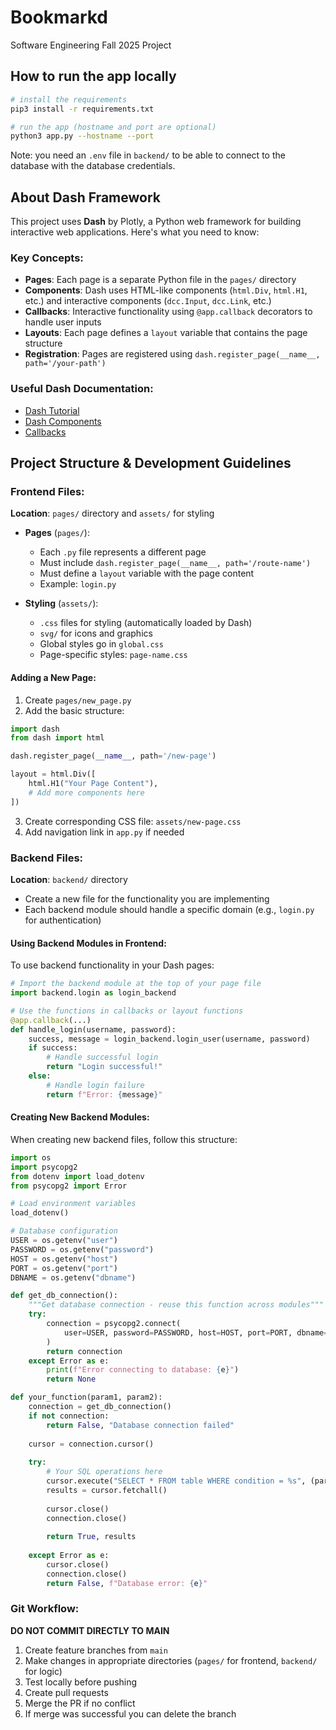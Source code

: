 # Bookmarkd

Software Engineering Fall 2025 Project

## How to run the app locally

```bash
# install the requirements
pip3 install -r requirements.txt
```

```bash
# run the app (hostname and port are optional)
python3 app.py --hostname --port
```

Note: you need an `.env` file in `backend/` to be able to connect to the database with the database credentials.

## About Dash Framework

This project uses **Dash** by Plotly, a Python web framework for building interactive web applications. Here's what you need to know:

### Key Concepts:
- **Pages**: Each page is a separate Python file in the `pages/` directory
- **Components**: Dash uses HTML-like components (`html.Div`, `html.H1`, etc.) and interactive components (`dcc.Input`, `dcc.Link`, etc.)
- **Callbacks**: Interactive functionality using `@app.callback` decorators to handle user inputs
- **Layouts**: Each page defines a `layout` variable that contains the page structure
- **Registration**: Pages are registered using `dash.register_page(__name__, path='/your-path')`

### Useful Dash Documentation:
- [Dash Tutorial](https://dash.plotly.com/tutorial)
- [Dash Components](https://dash.plotly.com/dash-html-components)
- [Callbacks](https://dash.plotly.com/basic-callbacks)

## Project Structure & Development Guidelines

### Frontend Files:
**Location**: `pages/` directory and `assets/` for styling

- **Pages** (`pages/`): 
  - Each `.py` file represents a different page
  - Must include `dash.register_page(__name__, path='/route-name')`
  - Must define a `layout` variable with the page content
  - Example: `login.py`

- **Styling** (`assets/`):
  - `.css` files for styling (automatically loaded by Dash)
  - `svg/` for icons and graphics
  - Global styles go in `global.css`
  - Page-specific styles: `page-name.css`

#### Adding a New Page:

1. Create `pages/new_page.py`
2. Add the basic structure:
```python
import dash
from dash import html

dash.register_page(__name__, path='/new-page')

layout = html.Div([
    html.H1("Your Page Content"),
    # Add more components here
])
```
3. Create corresponding CSS file: `assets/new-page.css`
4. Add navigation link in `app.py` if needed


### Backend Files:
**Location**: `backend/` directory

- Create a new file for the functionality you are implementing
- Each backend module should handle a specific domain (e.g., `login.py` for authentication)

#### Using Backend Modules in Frontend:

To use backend functionality in your Dash pages:

```python
# Import the backend module at the top of your page file
import backend.login as login_backend

# Use the functions in callbacks or layout functions
@app.callback(...)
def handle_login(username, password):
    success, message = login_backend.login_user(username, password)
    if success:
        # Handle successful login
        return "Login successful!"
    else:
        # Handle login failure
        return f"Error: {message}"
```


#### Creating New Backend Modules:

When creating new backend files, follow this structure:

```python
import os
import psycopg2
from dotenv import load_dotenv
from psycopg2 import Error

# Load environment variables
load_dotenv()

# Database configuration
USER = os.getenv("user")
PASSWORD = os.getenv("password")
HOST = os.getenv("host")
PORT = os.getenv("port")
DBNAME = os.getenv("dbname")

def get_db_connection():
    """Get database connection - reuse this function across modules"""
    try:
        connection = psycopg2.connect(
            user=USER, password=PASSWORD, host=HOST, port=PORT, dbname=DBNAME
        )
        return connection
    except Error as e:
        print(f"Error connecting to database: {e}")
        return None

def your_function(param1, param2):
    connection = get_db_connection()
    if not connection:
        return False, "Database connection failed"
    
    cursor = connection.cursor()
    
    try:
        # Your SQL operations here
        cursor.execute("SELECT * FROM table WHERE condition = %s", (param1,))
        results = cursor.fetchall()
        
        cursor.close()
        connection.close()
        
        return True, results
        
    except Error as e:
        cursor.close()
        connection.close()
        return False, f"Database error: {e}"
```

### Git Workflow:

**DO NOT COMMIT DIRECTLY TO MAIN**

1. Create feature branches from `main`
2. Make changes in appropriate directories (`pages/` for frontend, `backend/` for logic)
3. Test locally before pushing
4. Create pull requests
5. Merge the PR if no conflict
6. If merge was successful you can delete the branch

